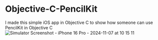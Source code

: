 # Objective-C-PencilKit
I made this simple iOS app in Objective C to show how someone can use PencilKit in Objective C
![Simulator Screenshot - iPhone 16 Pro - 2024-11-07 at 10 15 11](https://github.com/user-attachments/assets/8ab99756-7ed8-4cdc-bb30-8964ba952be6)
